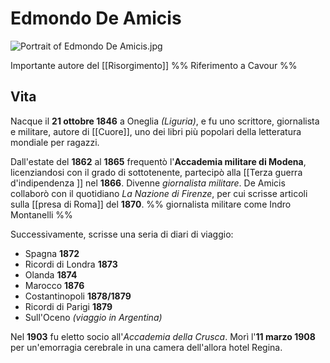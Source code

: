# Edmondo De Amicis
![Portrait of Edmondo De Amicis.jpg](https://upload.wikimedia.org/wikipedia/commons/thumb/8/86/Portrait_of_Edmondo_De_Amicis.jpg/220px-Portrait_of_Edmondo_De_Amicis.jpg)

Importante autore del [[Risorgimento]]
%% Riferimento a Cavour %%

## Vita
Nacque il **21 ottobre 1846** a Oneglia *(Liguria)*, e fu uno scrittore, giornalista e militare, autore di [[Cuore]], uno dei libri più popolari della letteratura mondiale per ragazzi.

Dall'estate del **1862** al **1865** frequentò l'**Accademia militare di Modena**, licenziandosi con il grado di sottotenente, partecipò alla [[Terza guerra d'indipendenza ]] nel **1866**. Divenne *giornalista militare*.
De Amicis collaborò con il quotidiano *La Nazione di Firenze*, per cui scrisse articoli sulla [[presa di Roma]] del **1870**.
%% giornalista militare come Indro Montanelli %%

Successivamente, scrisse una seria di diari di viaggio:
* Spagna **1872**
* Ricordi di Londra **1873**
* Olanda **1874**
* Marocco **1876**
* Costantinopoli **1878/1879**
* Ricordi di Parigi **1879**
* Sull'Oceno *(viaggio in Argentina)*

Nel **1903** fu eletto socio all'*Accademia della Crusca*.
Morì l'**11 marzo 1908** per un'emorragia cerebrale in una camera dell'allora hotel Regina.